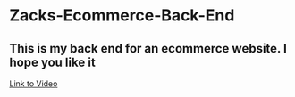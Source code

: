 # Zacks-Ecommerce-Back-End

## This is my back end for an ecommerce website. I hope you like it

[Link to Video](https://drive.google.com/file/d/1wTS23QKtw32qXe10rFeslo9sOd__fHb9/view)